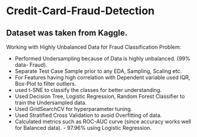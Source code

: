 # Credit-Card-Fraud-Detection

## Dataset was taken from Kaggle.

Working with Highly Unbalanced Data for Fraud Classification Problem:

- Performed Undersampling because of Data is highly unbalanced. (99% data- Fraud).
- Separate Test Case Sample prior to any EDA, Sampling, Scaling etc.
- For Features having high correlation with Dependent variable used IQR, Box-Plot to filter outliers.
- used t-SNE to classify the classes for better understanding.
- Used Decision Tree, Logistic Regression, Random Forest Classifier to train the Undersampled data.
- Used GridSearchCV for hyperparameter tuning.
- Used Stratified Cross Validation to avoid Overfitting of data.
- Calculated metrics such as ROC-AUC curve (since accuracy works well for Balanced data). - 97.96% using Logistic Regression.
